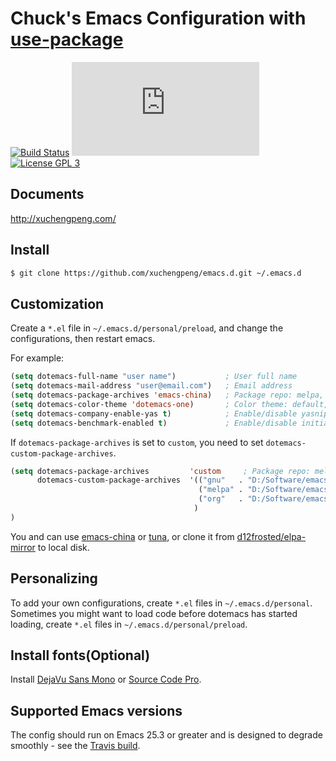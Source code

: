 # Chuck's Emacs Configuration with [use-package](https://github.com/jwiegley/use-package)

[![Build Status](https://travis-ci.org/xuchengpeng/emacs.d.svg?branch=master)](https://travis-ci.org/xuchengpeng/emacs.d)
[![](https://tokei.rs/b1/github/xuchengpeng/emacs.d?category=lines)](https://github.com/xuchengpeng/emacs.d)
[![License GPL 3](https://img.shields.io/badge/license-GPL_3-green.svg)](http://www.gnu.org/licenses/gpl-3.0.txt)

## Documents

http://xuchengpeng.com/

## Install

```sh
$ git clone https://github.com/xuchengpeng/emacs.d.git ~/.emacs.d
```

## Customization

Create a `*.el` file in `~/.emacs.d/personal/preload`, and change the configurations, then restart emacs.

For example:
```el
(setq dotemacs-full-name "user name")           ; User full name
(setq dotemacs-mail-address "user@email.com")   ; Email address
(setq dotemacs-package-archives 'emacs-china)   ; Package repo: melpa, emacs-china, tuna or custom
(setq dotemacs-color-theme 'dotemacs-one)       ; Color theme: default, dark, light or dotemacs-themes
(setq dotemacs-company-enable-yas t)            ; Enable/disable yasnippet for company: t or nil
(setq dotemacs-benchmark-enabled t)             ; Enable/disable initialization benchmark: t or nil
```

If `dotemacs-package-archives` is set to `custom`, you need to set `dotemacs-custom-package-archives`.
```el
(setq dotemacs-package-archives         'custom     ; Package repo: melpa, emacs-china, tuna or custom
      dotemacs-custom-package-archives  '(("gnu"   . "D:/Software/emacs/elpa-mirror/gnu/")
                                          ("melpa" . "D:/Software/emacs/elpa-mirror/melpa/")
                                          ("org"   . "D:/Software/emacs/elpa-mirror/org/")
                                         )
)
```

You and can use [emacs-china](https://elpa.emacs-china.org/) or [tuna](https://mirror.tuna.tsinghua.edu.cn/help/elpa/), or clone it from [d12frosted/elpa-mirror](https://github.com/d12frosted/elpa-mirror) to local disk.

## Personalizing

To add your own configurations,  create `*.el` files in `~/.emacs.d/personal`. Sometimes you might want to load code before dotemacs has started loading, create `*.el` files in `~/.emacs.d/personal/preload`.

## Install fonts(Optional)

Install [DejaVu Sans Mono](https://dejavu-fonts.github.io/) or [Source Code Pro](https://github.com/adobe-fonts/source-code-pro).

## Supported Emacs versions

The config should run on Emacs 25.3 or greater and is designed to degrade smoothly - see the [Travis build](https://travis-ci.org/xuchengpeng/emacs.d).
